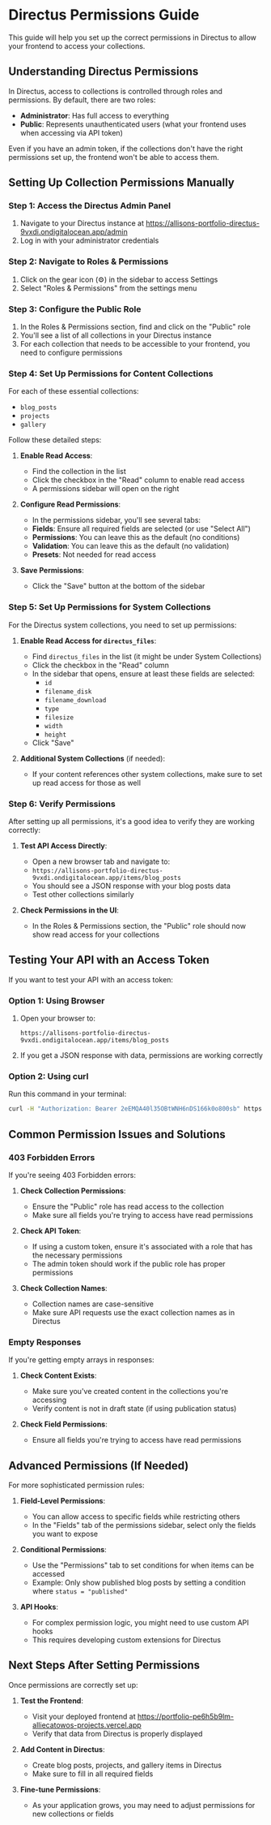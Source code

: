 # Directus Permissions Guide

This guide will help you set up the correct permissions in Directus to allow your frontend to access your collections.

## Understanding Directus Permissions

In Directus, access to collections is controlled through roles and permissions. By default, there are two roles:
- **Administrator**: Has full access to everything
- **Public**: Represents unauthenticated users (what your frontend uses when accessing via API token)

Even if you have an admin token, if the collections don't have the right permissions set up, the frontend won't be able to access them.

## Setting Up Collection Permissions Manually

### Step 1: Access the Directus Admin Panel

1. Navigate to your Directus instance at https://allisons-portfolio-directus-9vxdi.ondigitalocean.app/admin
2. Log in with your administrator credentials

### Step 2: Navigate to Roles & Permissions

1. Click on the gear icon (⚙️) in the sidebar to access Settings
2. Select "Roles & Permissions" from the settings menu

### Step 3: Configure the Public Role

1. In the Roles & Permissions section, find and click on the "Public" role
2. You'll see a list of all collections in your Directus instance
3. For each collection that needs to be accessible to your frontend, you need to configure permissions

### Step 4: Set Up Permissions for Content Collections

For each of these essential collections:
- `blog_posts`
- `projects`
- `gallery`

Follow these detailed steps:

1. **Enable Read Access**:
   - Find the collection in the list
   - Click the checkbox in the "Read" column to enable read access
   - A permissions sidebar will open on the right

2. **Configure Read Permissions**:
   - In the permissions sidebar, you'll see several tabs:
   - **Fields**: Ensure all required fields are selected (or use "Select All")
   - **Permissions**: You can leave this as the default (no conditions)
   - **Validation**: You can leave this as the default (no validation)
   - **Presets**: Not needed for read access

3. **Save Permissions**:
   - Click the "Save" button at the bottom of the sidebar

### Step 5: Set Up Permissions for System Collections

For the Directus system collections, you need to set up permissions:

1. **Enable Read Access for `directus_files`**:
   - Find `directus_files` in the list (it might be under System Collections)
   - Click the checkbox in the "Read" column
   - In the sidebar that opens, ensure at least these fields are selected:
     - `id`
     - `filename_disk`
     - `filename_download`
     - `type`
     - `filesize`
     - `width`
     - `height`
   - Click "Save"

2. **Additional System Collections** (if needed):
   - If your content references other system collections, make sure to set up read access for those as well

### Step 6: Verify Permissions

After setting up all permissions, it's a good idea to verify they are working correctly:

1. **Test API Access Directly**:
   - Open a new browser tab and navigate to:
   - `https://allisons-portfolio-directus-9vxdi.ondigitalocean.app/items/blog_posts`
   - You should see a JSON response with your blog posts data
   - Test other collections similarly

2. **Check Permissions in the UI**:
   - In the Roles & Permissions section, the "Public" role should now show read access for your collections

## Testing Your API with an Access Token

If you want to test your API with an access token:

### Option 1: Using Browser

1. Open your browser to:
   ```
   https://allisons-portfolio-directus-9vxdi.ondigitalocean.app/items/blog_posts
   ```

2. If you get a JSON response with data, permissions are working correctly

### Option 2: Using curl

Run this command in your terminal:
```bash
curl -H "Authorization: Bearer 2eEMQA40l35OBtWNH6nDS166k0o800sb" https://allisons-portfolio-directus-9vxdi.ondigitalocean.app/items/blog_posts
```

## Common Permission Issues and Solutions

### 403 Forbidden Errors

If you're seeing 403 Forbidden errors:

1. **Check Collection Permissions**:
   - Ensure the "Public" role has read access to the collection
   - Make sure all fields you're trying to access have read permissions

2. **Check API Token**:
   - If using a custom token, ensure it's associated with a role that has the necessary permissions
   - The admin token should work if the public role has proper permissions

3. **Check Collection Names**:
   - Collection names are case-sensitive
   - Make sure API requests use the exact collection names as in Directus

### Empty Responses

If you're getting empty arrays in responses:

1. **Check Content Exists**:
   - Make sure you've created content in the collections you're accessing
   - Verify content is not in draft state (if using publication status)

2. **Check Field Permissions**:
   - Ensure all fields you're trying to access have read permissions

## Advanced Permissions (If Needed)

For more sophisticated permission rules:

1. **Field-Level Permissions**:
   - You can allow access to specific fields while restricting others
   - In the "Fields" tab of the permissions sidebar, select only the fields you want to expose

2. **Conditional Permissions**:
   - Use the "Permissions" tab to set conditions for when items can be accessed
   - Example: Only show published blog posts by setting a condition where `status = "published"`

3. **API Hooks**:
   - For complex permission logic, you might need to use custom API hooks
   - This requires developing custom extensions for Directus

## Next Steps After Setting Permissions

Once permissions are correctly set up:

1. **Test the Frontend**:
   - Visit your deployed frontend at https://portfolio-pe6h5b9lm-alliecatowos-projects.vercel.app
   - Verify that data from Directus is properly displayed

2. **Add Content in Directus**:
   - Create blog posts, projects, and gallery items in Directus
   - Make sure to fill in all required fields

3. **Fine-tune Permissions**:
   - As your application grows, you may need to adjust permissions for new collections or fields 